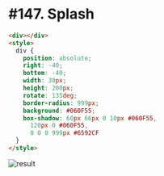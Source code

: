# #147. Splash

```html
<div></div>
<style>
  div {
    position: absolute;
    right: -40;
    bottom: -40;
    width: 30px;
    height: 200px;
    rotate: 135deg;
    border-radius: 999px;
    background: #060F55;
    box-shadow: 60px 66px 0 10px #060F55,
      120px 0 #060F55,
      0 0 0 999px #6592CF
  }
</style>
```

![result](https://cssbattle.dev/targets/147.png)
